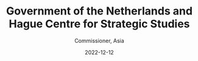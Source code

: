 ---
title: "Government of the Netherlands and Hague Centre for Strategic Studies"
subsubtitle:  "Global Commission on Responsible Artificial Intelligence in the Military Domain"
subtitle: "Commissioner, Asia"
date: 2022-12-12
image: "/images/gc-reaim.png"
draft: false
link: "https://www.linkedin.com/posts/gc-reaim_gcreaim-reaim-ai-activity-7207298226192855040-YWN0" 
weight: 4
---